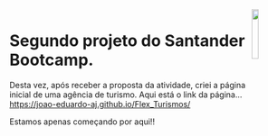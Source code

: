 <img src="https://octodex.github.com/images/yogitocat.png" width="15%" align="right">

# Segundo projeto do Santander Bootcamp. 

Desta vez, após receber a proposta da atividade, criei a página inicial de uma agência de turismo.
Aqui está o link da página... <br>
 https://joao-eduardo-aj.github.io/Flex_Turismos/
 
Estamos apenas começando por aqui!!
